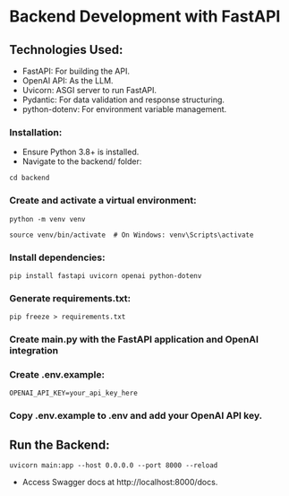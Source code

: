 # Backend Development with FastAPI
## Technologies Used:

- FastAPI: For building the API.
- OpenAI API: As the LLM.
- Uvicorn: ASGI server to run FastAPI.
- Pydantic: For data validation and response structuring.
- python-dotenv: For environment variable management.

### Installation:

- Ensure Python 3.8+ is installed.
- Navigate to the backend/ folder:

```code
cd backend
```

### Create and activate a virtual environment:

```code
python -m venv venv
```
```code
source venv/bin/activate  # On Windows: venv\Scripts\activate
```

### Install dependencies:

```code
pip install fastapi uvicorn openai python-dotenv
```

### Generate requirements.txt:

```code
pip freeze > requirements.txt
```

### Create main.py with the FastAPI application and OpenAI integration

### Create .env.example:
```code
OPENAI_API_KEY=your_api_key_here
```

### Copy .env.example to .env and add your OpenAI API key.

## Run the Backend:

```code
uvicorn main:app --host 0.0.0.0 --port 8000 --reload
```

- Access Swagger docs at http://localhost:8000/docs.